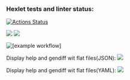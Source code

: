 ### Hexlet tests and linter status:

[![Actions Status](https://github.com/YuliaMisc/frontend-project-lvl2/workflows/hexlet-check/badge.svg)](https://github.com/YuliaMisc/frontend-project-lvl2/actions)

<a href="https://codeclimate.com/github/YuliaMisc/frontend-project-lvl2"><img src="https://api.codeclimate.com/v1/badges/a99a88d28ad37a79dbf6/maintainability" /></a>
<a href="https://codeclimate.com/github/YuliaMisc/frontend-project-lvl2/test_coverage"><img src="https://api.codeclimate.com/v1/badges/62a746f03d0591ba4b2d/test_coverage" /></a>

![[example workflow]](https://github.com/YuliaMisc/frontend-project-lvl2/actions/workflows/nodejs.yml/badge.svg)

Display help and gendiff wit flat files(JSON):
<a href="https://asciinema.org/a/507985" target="_blank"><img src="https://asciinema.org/a/507985.svg" /></a>

Display help and gendiff wit flat files(YAML):
<a href="https://asciinema.org/a/7mat5gTz8rN3nEvONndKJNJuO" target="_blank"><img src="https://asciinema.org/a/7mat5gTz8rN3nEvONndKJNJuO.svg" /></a>